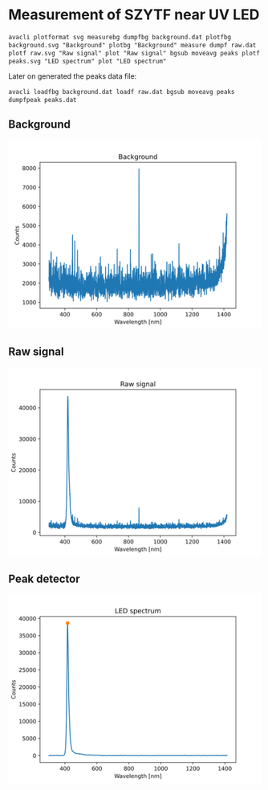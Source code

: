 # Measurement of SZYTF near UV LED

```
avacli plotformat svg measurebg dumpfbg background.dat plotfbg background.svg "Background" plotbg "Background" measure dumpf raw.dat plotf raw.svg "Raw signal" plot "Raw signal" bgsub moveavg peaks plotf peaks.svg "LED spectrum" plot "LED spectrum"
```

Later on generated the peaks data file:

```
avacli loadfbg background.dat loadf raw.dat bgsub moveavg peaks dumpfpeak peaks.dat
```

## Background

![Measured background](./background.svg)

## Raw signal

![Raw measured signal](./raw.svg)

## Peak detector

![Detected peaks](./peaks.svg)
